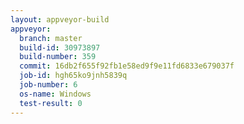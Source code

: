 ```yaml
---
layout: appveyor-build
appveyor:
  branch: master
  build-id: 30973897
  build-number: 359
  commit: 16db2f655f92fb1e58ed9f9e11fd6833e679037f
  job-id: hgh65ko9jnh5839q
  job-number: 6
  os-name: Windows
  test-result: 0
---
```

